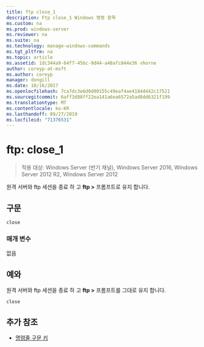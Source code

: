 ```yaml
---
title: ftp close_1
description: Ftp close_1 Windows 명령 항목
ms.custom: na
ms.prod: windows-server
ms.reviewer: na
ms.suite: na
ms.technology: manage-windows-commands
ms.tgt_pltfrm: na
ms.topic: article
ms.assetid: 1dc344a9-64f7-45bc-9d44-a48afc844e36 vhorne
author: coreyp-at-msft
ms.author: coreyp
manager: dongill
ms.date: 10/16/2017
ms.openlocfilehash: 7ca7dc3e6d0d90155c49eaf4ae4184d442c17521
ms.sourcegitcommit: 6aff3d88ff22ea141a6ea6572a5ad8dd6321f199
ms.translationtype: MT
ms.contentlocale: ko-KR
ms.lasthandoff: 09/27/2019
ms.locfileid: "71376531"
---
```

# <a name="ftp-close_1"></a>ftp: close_1

>적용 대상: Windows Server (반기 채널), Windows Server 2016, Windows Server 2012 R2, Windows Server 2012

원격 서버와 ftp 세션을 종료 하 고 **ftp >** 프롬프트로 유지 합니다.   
## <a name="syntax"></a>구문  
```  
close  
```  
### <a name="parameters"></a>매개 변수  
없음  
## <a name="BKMK_Examples"></a>예와  
원격 서버와 ftp 세션을 종료 하 고 **ftp >** 프롬프트를 그대로 유지 합니다.  
```  
close  
```  
## <a name="additional-references"></a>추가 참조  
-   [명령줄 구문 키](command-line-syntax-key.md)  
